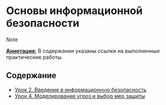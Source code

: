 # Основы информационной безопасности

> [!Note]
> <ins>**Аннотация:**</ins>
> В содержании указаны ссылки на выполненные практические работы.

## Содержание
- [Урок 2. Введение в информационную безопасность](./Урок%202.%20Введение%20в%20информационную%20безопасность.md)
- [Урок 4. Моделирование угроз и выбор мер защиты](./Урок%204.%20Моделирование%20угроз%20и%20выбор%20мер%20защиты)
